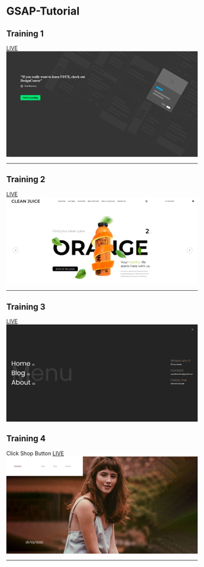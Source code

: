 # GSAP-Tutorial

<h2>Training 1</h2>
<a href="https://gsap-training-1.netlify.app/" target="_blank">LIVE</a>
<img src="assets/readme-1.png">
<hr>
<h2>Training 2</h2>
<a href="https://gsap-training-2.netlify.app/" target="_blank">LIVE</a>
<img src="assets/readme-2.png">
<hr>
<h2>Training 3</h2>
<a href="https://gsap-training-3.netlify.app/" target="_blank">LIVE</a>
<img src="assets/readme-3.png">
<h2>Training 4</h2>
Click Shop Button
<a href="https://gsap-training-4.netlify.app/" target="_blank">LIVE</a>
<img src="assets/readme-4.png">
<hr>
